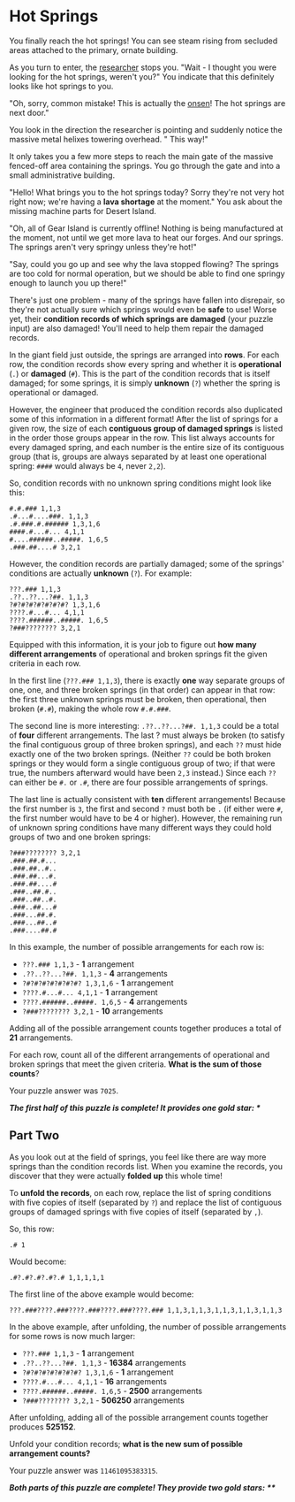 # Hot Springs

You finally reach the hot springs! You can see steam rising from secluded areas attached to the primary, ornate
building.

As you turn to enter, the [researcher](https://adventofcode.com/2023/day/11) stops you. "Wait - I thought you were
looking for the hot springs, weren't you?" You indicate that this definitely looks like hot springs to you.

"Oh, sorry, common mistake! This is actually the [onsen](https://en.wikipedia.org/wiki/Onsen)! The hot springs are next
door."

You look in the direction the researcher is pointing and suddenly notice the massive metal helixes towering overhead. "
This way!"

It only takes you a few more steps to reach the main gate of the massive fenced-off area containing the springs. You go
through the gate and into a small administrative building.

"Hello! What brings you to the hot springs today? Sorry they're not very hot right now; we're having a **lava shortage**
at the moment." You ask about the missing machine parts for Desert Island.

"Oh, all of Gear Island is currently offline! Nothing is being manufactured at the moment, not until we get more lava to
heat our forges. And our springs. The springs aren't very springy unless they're hot!"

"Say, could you go up and see why the lava stopped flowing? The springs are too cold for normal operation, but we should
be able to find one springy enough to launch you up there!"

There's just one problem - many of the springs have fallen into disrepair, so they're not actually sure which springs
would even be **safe** to use! Worse yet, their **condition records of which springs are damaged** (your puzzle input)
are also damaged! You'll need to help them repair the damaged records.

In the giant field just outside, the springs are arranged into **rows**. For each row, the condition records show every
spring and whether it is **operational** (`.`) or **damaged** (`#`). This is the part of the condition records that is
itself damaged; for some springs, it is simply **unknown** (`?`) whether the spring is operational or damaged.

However, the engineer that produced the condition records also duplicated some of this information in a different
format! After the list of springs for a given row, the size of each **contiguous group of damaged springs** is listed in
the order those groups appear in the row. This list always accounts for every damaged spring, and each number is the
entire size of its contiguous group (that is, groups are always separated by at least one operational spring: `####`
would always be `4`, never `2,2`).

So, condition records with no unknown spring conditions might look like this:

```
#.#.### 1,1,3
.#...#....###. 1,1,3
.#.###.#.###### 1,3,1,6
####.#...#... 4,1,1
#....######..#####. 1,6,5
.###.##....# 3,2,1
```

However, the condition records are partially damaged; some of the springs' conditions are actually **unknown** (`?`).
For example:

```
???.### 1,1,3
.??..??...?##. 1,1,3
?#?#?#?#?#?#?#? 1,3,1,6
????.#...#... 4,1,1
????.######..#####. 1,6,5
?###???????? 3,2,1
```

Equipped with this information, it is your job to figure out **how many different arrangements** of operational and
broken springs fit the given criteria in each row.

In the first line (`???.### 1,1,3`), there is exactly **one** way separate groups of one, one, and three broken
springs (in that order) can appear in that row: the first three unknown springs must be broken, then operational, then
broken (`#.#`), making the whole row `#.#.###`.

The second line is more interesting: `.??..??...?##. 1,1,3` could be a total of **four** different arrangements. The
last ? must always be broken (to satisfy the final contiguous group of three broken springs), and each `??` must hide
exactly one of the two broken springs. (Neither `??` could be both broken springs or they would form a single contiguous
group of two; if that were true, the numbers afterward would have been `2,3` instead.) Since each `??` can either be
`#.` or `.#`, there are four possible arrangements of springs.

The last line is actually consistent with **ten** different arrangements! Because the first number is `3`, the first and
second `?` must both be `.` (if either were `#`, the first number would have to be 4 or higher). However, the remaining
run of unknown spring conditions have many different ways they could hold groups of two and one broken springs:

```
?###???????? 3,2,1
.###.##.#...
.###.##..#..
.###.##...#.
.###.##....#
.###..##.#..
.###..##..#.
.###..##...#
.###...##.#.
.###...##..#
.###....##.#
```

In this example, the number of possible arrangements for each row is:

- `???.### 1,1,3` - **1** arrangement
- `.??..??...?##. 1,1,3` - **4** arrangements
- `?#?#?#?#?#?#?#? 1,3,1,6` - **1** arrangement
- `????.#...#... 4,1,1` - **1** arrangement
- `????.######..#####. 1,6,5` - **4** arrangements
- `?###???????? 3,2,1` - **10** arrangements

Adding all of the possible arrangement counts together produces a total of **21** arrangements.

For each row, count all of the different arrangements of operational and broken springs that meet the given criteria.
**What is the sum of those counts**?

Your puzzle answer was `7025`.

*__The first half of this puzzle is complete! It provides one gold star: *__*

## Part Two

As you look out at the field of springs, you feel like there are way more springs than the condition records list. When
you examine the records, you discover that they were actually **folded up** this whole time!

To **unfold the records**, on each row, replace the list of spring conditions with five copies of itself (separated by
`?`) and replace the list of contiguous groups of damaged springs with five copies of itself (separated by `,`).

So, this row:

```
.# 1
```

Would become:

```.#?.#?.#?.#?.# 1,1,1,1,1```

The first line of the above example would become:

```
???.###????.###????.###????.###????.### 1,1,3,1,1,3,1,1,3,1,1,3,1,1,3
```

In the above example, after unfolding, the number of possible arrangements for some rows is now much larger:

- `???.### 1,1,3` - **1** arrangement
- `.??..??...?##. 1,1,3` - **16384** arrangements
- `?#?#?#?#?#?#?#? 1,3,1,6` - **1** arrangement
- `????.#...#... 4,1,1` - **16** arrangements
- `????.######..#####. 1,6,5` - **2500** arrangements
- `?###???????? 3,2,1` - **506250** arrangements

After unfolding, adding all of the possible arrangement counts together produces **525152**.

Unfold your condition records; **what is the new sum of possible arrangement counts?**

Your puzzle answer was `11461095383315`.

*__Both parts of this puzzle are complete! They provide two gold stars: **__*
